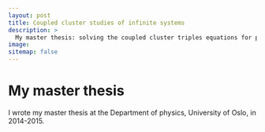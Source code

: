 ```yaml
---
layout: post
title: Coupled cluster studies of infinite systems
description: >
  My master thesis: solving the coupled cluster triples equations for periodic systems
image:
sitemap: false
---
```


# My master thesis

I wrote my master thesis at the Department of physics, University of Oslo, in 2014-2015. 
